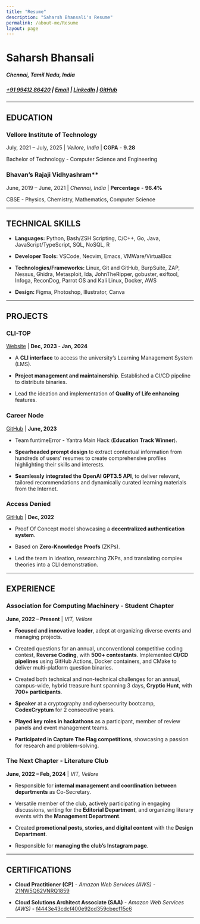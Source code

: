 ```yaml
---
title: "Resume"
description: "Saharsh Bhansali's Resume"
permalink: /about-me/Resume
layout: page
--- 
```


# Saharsh Bhansali  
##### Chennai, Tamil Nadu, India  
##### <a href="tel:+919941286420">[+91 99412 86420](tel:+919941286420)</a> | [Email](mailto:saharsh.bhansali15@gmail.com) | [LinkedIn](https://linkedin.com/in/saharsh-bhansali) | [GitHub](https://github.com/saharshbhansali)
- - -
## EDUCATION

### Vellore Institute of Technology

July, 2021 – July, 2025 | *Vellore, India* | **CGPA** - **9.28**

Bachelor of Technology - Computer Science and Engineering 

### Bhavan’s Rajaji Vidhyashram**

June, 2019 – June, 2021 | *Chennai, India* | **Percentage** - **96.4%**

CBSE - Physics, Chemistry, Mathematics, Computer Science

- - -

## TECHNICAL SKILLS

-  **Languages:** Python, Bash/ZSH Scripting, C/C++, Go, Java,
  JavaScript/TypeScript, SQL, NoSQL, R   

-  **Developer Tools:** VSCode, Neovim, Emacs, VMWare/VirtualBox   

-  **Technologies/Frameworks:** Linux, Git and GitHub, BurpSuite, ZAP,
  Nessus, Ghidra, Metasploit, Ida, JohnTheRipper, gobuster, exiftool,
  Infoga, ReconDog, Parrot OS and Kali Linux, Docker, AWS   

-  **Design:** Figma, Photoshop, Illustrator, Canva


- - -

## PROJECTS

### CLI-TOP
  [Website](https://cli-top.acmvit.in) | **Dec, 2023 - Jan, 2024**

  -  A **CLI interface** to access the university’s Learning Management
    System (LMS).

  -  **Project management and maintainership**. Established a CI/CD
    pipeline to distribute binaries.

  -  Lead the ideation and implementation of **Quality of Life
    enhancing** features.

### Career Node
  [GitHub](https://github.com/kaushalrathi24/funtimeError) | **June, 2023**

  -  Team funtimeError - Yantra Main Hack (**Education Track Winner**).

  -  **Spearheaded prompt design** to extract contextual information
    from hundreds of users’ resumes to create comprehensive profiles
    highlighting their skills and interests.

  -  **Seamlessly integrated the OpenAI GPT3.5 API**, to deliver
    relevant, tailored recommendations and dynamically curated learning
    materials from the Internet.

### Access Denied
  [GitHub](https://github.com/ACM-VIT/accessDenied) | **Dec, 2022** 

  -  Proof Of Concept model showcasing a **decentralized authentication
    system**.

  -  Based on **Zero-Knowledge Proofs** (ZKPs).

  -  Led the team in ideation, researching ZKPs, and translating complex
    theories into a CLI demonstration.

- - -

## EXPERIENCE

### Association for Computing Machinery - Student Chapter
  **June, 2022 – Present** | *VIT, Vellore* 

  -  **Focused and innovative leader**, adept at organizing diverse
    events and managing projects.

  -  Created questions for an annual, unconventional competitive coding
    contest, **Reverse Coding**, with **500+ contestants**. Implemented
    **CI/CD pipelines** using GitHub Actions, Docker containers, and
    CMake to deliver multi-platform question binaries.

  -  Created both technical and non-technical challenges for an annual,
    campus-wide, hybrid treasure hunt spanning 3 days, **Cryptic Hunt**,
    with **700+ participants**.

  -  **Speaker** at a cryptography and cybersecurity bootcamp,
    **CodexCryptum** for 2 consecutive years.

  -  **Played key roles in hackathons** as a participant, member of
    review panels and event management teams.

  -  **Participated in Capture The Flag competitions**, showcasing a
    passion for research and problem-solving.

### The Next Chapter - Literature Club
  **June, 2022 – Feb, 2024** | *VIT, Vellore* 

  -  Responsible for **internal management and coordination between
    departments** as Co-Secretary.

  -  Versatile member of the club, actively participating in engaging
    discussions, writing for the **Editorial Department**, and
    organizing literary events with the **Management Department**.

  -  Created **promotional posts, stories, and digital content** with
    the **Design Department**.

  -  Responsible for **managing the club’s Instagram page**.

- - -

## CERTIFICATIONS

-  **Cloud Practitioner (CP)** - *Amazon Web Services (AWS)* - [21NW5Q62VNRQ1859](https://aws.amazon.com/verification)

-  **Cloud Solutions Architect Associate (SAA)** - *Amazon Web Services (AWS)* - [f4443e43cdcf400e92cd359cbecf15c6](https://aws.amazon.com/verification)

- - - 
